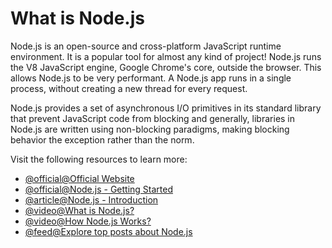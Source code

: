 # What is Node.js

Node.js is an open-source and cross-platform JavaScript runtime environment. It is a popular tool for almost any kind of project! Node.js runs the V8 JavaScript engine, Google Chrome's core, outside the browser. This allows Node.js to be very performant. A Node.js app runs in a single process, without creating a new thread for every request.

Node.js provides a set of asynchronous I/O primitives in its standard library that prevent JavaScript code from blocking and generally, libraries in Node.js are written using non-blocking paradigms, making blocking behavior the exception rather than the norm.

Visit the following resources to learn more:

- [@official@Official Website](https://nodejs.org/en/about/)
- [@official@Node.js - Getting Started](https://nodejs.org/en/learn/getting-started/introduction-to-nodejs)
- [@article@Node.js - Introduction](https://www.w3schools.com/nodejs/nodejs_intro.asp)
- [@video@What is Node.js?](https://www.youtube.com/watch?v=uVwtVBpw7RQ)
- [@video@How Node.js Works?](https://www.youtube.com/watch?v=jOupHNvDIq8)
- [@feed@Explore top posts about Node.js](https://app.daily.dev/tags/nodejs?ref=roadmapsh)
